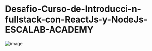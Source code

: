 # Desafio-Curso-de-Introducci-n-fullstack-con-ReactJs-y-NodeJs-ESCALAB-ACADEMY
![image](https://user-images.githubusercontent.com/67492035/219443817-47f12ac5-f2a4-4c5a-882a-60388191728b.png)
